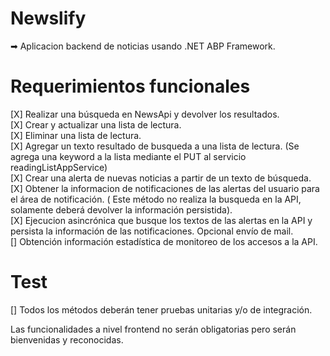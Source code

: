 # Newslify
➡ Aplicacion backend de noticias usando .NET ABP Framework.   

# Requerimientos funcionales
[X] Realizar una búsqueda en NewsApi y devolver los resultados.   
[X] Crear y actualizar una lista de lectura.   
[X] Eliminar una lista de lectura.   
[X] Agregar un texto resultado de busqueda a una lista de lectura. (Se agrega una keyword a la lista mediante el PUT al servicio readingListAppService)   
[X] Crear una alerta de nuevas noticias a partir de un texto de búsqueda.   
[X] Obtener la informacion de notificaciones de las alertas del usuario para el área de notificación. ( Este método no realiza la busqueda en la API, solamente deberá devolver la información persistida).   
[X] Ejecucion asincrónica que busque los textos de las alertas en la API y persista la información de las notificaciones. Opcional envío de mail.   
[]  Obtención información estadística de monitoreo de los accesos a la API.   

# Test
[]  Todos los métodos deberán tener pruebas unitarias y/o de integración.   

Las funcionalidades a nivel frontend no serán obligatorias pero serán bienvenidas y reconocidas.


